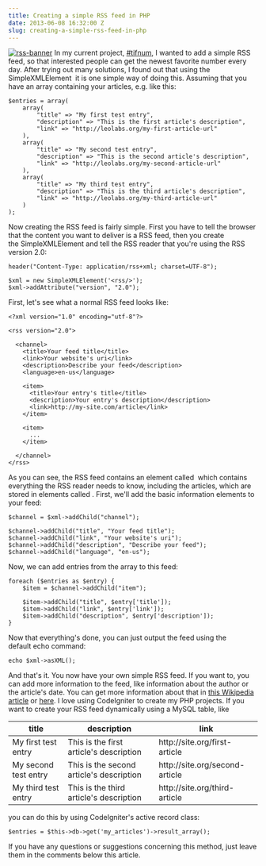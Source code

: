 ```yaml
---
title: Creating a simple RSS feed in PHP
date: 2013-06-08 16:32:00 Z
slug: creating-a-simple-rss-feed-in-php
---
```


[![rss-banner](https://leolabs.imgix.net/assets/2013/06/rss-banner.jpg?max-w=700)](/assets/2013/06/rss-banner.jpg) In my current project, [#tifnum](http://leolabs.org/blog/tifnum-finding-the-internets-favorite-number/ "#TIFNUM – Finding the internet’s favorite number"), I wanted to add a simple RSS feed, so that interested people can get the newest favorite number every day. After trying out many solutions, I found out that using the SimpleXMLElement  it is one simple way of doing this. Assuming that you have an array containing your articles, e.g. like this:
```
$entries = array(
    array(
        "title" => "My first test entry",
        "description" => "This is the first article's description",
        "link" => "http://leolabs.org/my-first-article-url"
    ),
    array(
        "title" => "My second test entry",
        "description" => "This is the second article's description",
        "link" => "http://leolabs.org/my-second-article-url"
    ),
    array(
        "title" => "My third test entry",
        "description" => "This is the third article's description",
        "link" => "http://leolabs.org/my-third-article-url"
    )
);
```
Now creating the RSS feed is fairly simple. First you have to tell the browser that the content you want to deliver is a RSS feed, then you create the SimpleXMLElement and tell the RSS reader that you're using the RSS version 2.0:
```
header("Content-Type: application/rss+xml; charset=UTF-8");

$xml = new SimpleXMLElement('<rss/>');
$xml->addAttribute("version", "2.0");
```
First, let's see what a normal RSS feed looks like:
```
<?xml version="1.0" encoding="utf-8"?>

<rss version="2.0">

  <channel>
    <title>Your feed title</title>
    <link>Your website's uri</link>
    <description>Describe your feed</description>
    <language>en-us</language>

    <item>
      <title>Your entry's title</title>
      <description>Your entry's description</description>
      <link>http://my-site.com/article</link>
    </item>

    <item>
      ...
    </item>

  </channel>
</rss>
```
As you can see, the RSS feed contains an element called <channel> which contains everything the RSS reader needs to know, including the articles, which are stored in elements called <item>. First, we'll add the basic information elements to your feed:
```
$channel = $xml->addChild("channel");

$channel->addChild("title", "Your feed title");
$channel->addChild("link", "Your website's uri");
$channel->addChild("description", "Describe your feed");
$channel->addChild("language", "en-us");
```
Now, we can add entries from the array to this feed:
```
foreach ($entries as $entry) {
    $item = $channel->addChild("item");

    $item->addChild("title", $entry['title']);
    $item->addChild("link", $entry['link']);
    $item->addChild("description", $entry['description']);
}
```
Now that everything's done, you can just output the feed using the default echo command:
```
echo $xml->asXML();
```
And that's it. You now have your own simple RSS feed. If you want to, you can add more information to the feed, like information about the author or the article's date. You can get more information about that in [this Wikipedia article](http://en.wikipedia.org/wiki/RSS) or [here](http://cyber.law.harvard.edu/rss/rss.html). I love using CodeIgniter to create my PHP projects. If you want to create your RSS feed dynamically using a MySQL table, like

<table>

<thead>

<tr>

<th>title</th>

<th>description</th>

<th>link</th>

</tr>

</thead>

<tbody>

<tr>

<td>My first test entry</td>

<td>This is the first article's description</td>

<td>http://site.org/first-article</td>

</tr>

<tr>

<td>My second test entry</td>

<td>This is the second article's description</td>

<td>http://site.org/second-article</td>

</tr>

<tr>

<td>My third test entry</td>

<td>This is the third article's description</td>

<td>http://site.org/third-article</td>

</tr>

</tbody>

</table>

you can do this by using CodeIgniter's active record class:
```
$entries = $this->db->get('my_articles')->result_array();
```
If you have any questions or suggestions concerning this method, just leave them in the comments below this article.
